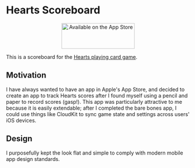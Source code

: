 # Hearts Scoreboard

<p align="center">
<a href="https://itunes.apple.com/us/app/hearts-scoreboard-keep-track/id1033609492?mt=8"><img src="http://assets.gcstatic.com/u/apps/asset_manager/uploaded/2012/33/available-on-the-app-store-1345130940.jpg" width="200" height="70" alt="Available on the App Store"/></a>
</p>

This is a scoreboard for the [Hearts playing card game](http://en.wikipedia.org/wiki/Hearts).

## Motivation
I have always wanted to have an app in Apple's App Store, and decided to create an app to track Hearts scores after I found myself using a pencil and paper to record scores (gasp!).
This app was particularly attractive to me because it is easily extendable; after I completed the bare bones app, I could use things like CloudKit to sync game state and settings across users' iOS devices.

## Design
I purposefully kept the look flat and simple to comply with modern mobile app design standards.